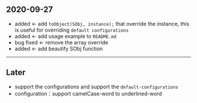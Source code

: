 ## 2020-09-27
* added <- add `toObject(SObj, instance);` that override the instance, this is useful for overriding `default configurations`
* added <- add usage example to `README.md`
* bug fixed <- remove the array override
* added <- add beautify SObj function
----

## Later
* support the configurations and support the `default-configurations`
* configuration：support camelCase-word to underlined-word